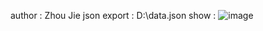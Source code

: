 author : Zhou Jie
json export : D:\data.json
show :
![image](https://github.com/1316151417/ChatRecordVisualization/resource/show.png)